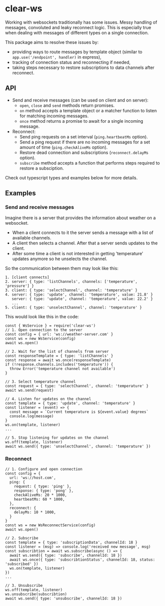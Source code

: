 # clear-ws

Working with websockets traditionally has some issues. Messy handling of messages, convoluted and leaky reconnect logic. This is especially true when dealing with messages of different types on a single connection.

This package aims to resolve these issues by:

- providing ways to route messages by template object (similar to `app.use('/endpoint', handler)` in express),
- tracking of connection status and reconnecting if needed,
- taking steps necessary to restore subscriptions to data channels after reconnect.

## API

- Send and receive messages (can be used on client and on server):
  - `open`, `close` and `send` methods return promises.
  - `on` method accepts a template object or a matcher function to listen for matching incoming messages.
  - `once` method returns a promise to await for a single incoming message.
- Reconnect:
  - Send ping requests on a set interval (`ping.heartbeatMs` option).
  - Send a ping request if there are no incoming messages for a set amount of time (`ping.checkAliveMs` option).
  - Restore dead connection and subscriptions (`reconnect.delayMs` option).
  - `subscribe` method accepts a function that performs steps required to restore a subsciption.

Check out typescript types and examples below for more details.

## Examples

### Send and receive messages

Imagine there is a server that provides the information about weather on a websocket.

- When a client connects to it the server sends a message with a list of available channels.
- A client then selects a channel. After that a server sends updates to the client.
- After some time a client is not interested in getting 'temperature' updates anymore so he unselects the channel.

So the communication between them may look like this:

```
1. [client connects]
2. server: { type: 'listChannels', channels: ['temperature', 'pressure'] }
3. client: { type: 'selectChannel', channel: 'temperature' }
4. server: { type: 'update', channel: 'temperature', value: 21.8' }
   server: { type: 'update', channel: 'temperature', value: 22.2' }
   ...
5. client: { type: 'unselectChannel', channel: 'temperature' }
```

This would look like this in the code:

```
const { WsService } = require('clear-ws')
// 1. Open connection to the server
const config = { url: 'ws://weather-server.com' }
const ws = new WsService(config)
await ws.open()

// 2. Wait for the list of channels from server
const responseTemplate = { type: 'listChannels' }
const response = await ws.once(responseTemplate)
if (!response.channels.includes('temperature')) {
  throw Error('temperature channel not available')
}

// 3. Select temperature channel
const request = { type: 'selectChannel', channel: 'temperature' }
await ws.send(request)

// 4. Listen for updates on the channel
const template = { type: 'update', channel: 'temperature' }
const listener = (event) => {
  const message = `Current temperature is ${event.value} degrees`
  console.log(message)
}
ws.on(template, listener)
...

// 5. Stop listening for updates on the channel
ws.off(template, listener)
await ws.send({ type: 'unselectChannel', channel: 'temperature' })
```

### Reconnect

```
// 1. Configure and open connection
const config = {
  url: 'ws://host.com',
  ping: {
    request: { type: 'ping' },
    response: { type: 'pong' },
    checkAliveMs: 20 * 1000,
    heartbeatMs: 60 * 1000,
  },
  reconnect: {
    delayMs: 10 * 1000,
  }
}
const ws = new WsReconnectService(config)
await ws.open()

// 2. Subscribe
const template = { type: 'subscriptionData', channelId: 18 }
const listener = (msg) => console.log('received new message', msg)
const subscribtion = await ws.subscribe(async () => {
  await ws.send({ type: 'subscribe', channelId: 18 })
  await ws.once({ type: 'subscribtionStatus', channelId: 18, status: 'subscribed' })
  ws.on(template, listener)
})
...

// 3. Unsubscribe
ws.off(template, listener)
ws.unsubscribe(subscribtion)
await ws.send({ type: 'unsubscribe', channelId: 18 })
```
